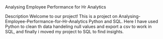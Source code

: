 Analysing Employee Performance for Hr Analytics

Description
Welcome to our project! This is a project on Analysing-Employee-Performance-for-Hr-Analytics Python and SQL. 
Here I have used Python to clean th data handeling null values and export a csv to work in SQL, and finally i moved my project to SQL to find insights. 
 
